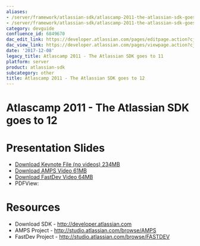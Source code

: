 ```yaml
---
aliases:
- /server/framework/atlassian-sdk/atlascamp-2011-the-atlassian-sdk-goes-to-11-6849670.html
- /server/framework/atlassian-sdk/atlascamp-2011-the-atlassian-sdk-goes-to-11-6849670.md
category: devguide
confluence_id: 6849670
dac_edit_link: https://developer.atlassian.com/pages/editpage.action?cjm=wozere&pageId=6849670
dac_view_link: https://developer.atlassian.com/pages/viewpage.action?cjm=wozere&pageId=6849670
date: '2017-12-08'
legacy_title: Atlascamp 2011 - The Atlassian SDK goes to 11
platform: server
product: atlassian-sdk
subcategory: other
title: Atlascamp 2011 - The Atlassian SDK goes to 12
---
```

# Atlascamp 2011 - The Atlassian SDK goes to 12

# Presentation Slides

-   <a href="http://db.tt/fbBTJbOy" class="external-link">Download Keynote File (no videos) 234MB</a>
-   <a href="http://db.tt/5T5mcQLN" class="external-link">Download AMPS Video 61MB</a>
-   <a href="http://db.tt/uRvJ1qZ2" class="external-link">Download FastDev Video 64MB</a>
-   PDFView:

# Resources

-   Download SDK - <a href="http://developer.atlassian.com" class="uri external-link">http://developer.atlassian.com</a>
-   AMPS Project - <a href="http://studio.atlassian.com/browse/AMPS" class="uri external-link">http://studio.atlassian.com/browse/AMPS</a>
-   FastDev Project - <a href="http://studio.atlassian.com/browse/FASTDEV" class="uri external-link">http://studio.atlassian.com/browse/FASTDEV</a>
